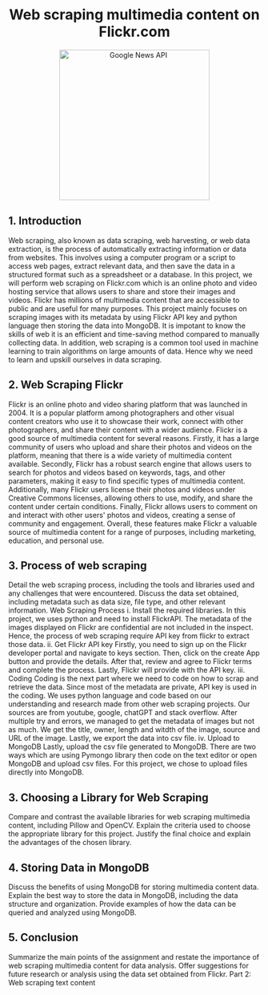 <h1 align='center'>Web scraping multimedia content on Flickr.com </h1>
<p align="center">
  <img src="https://www.techspot.com/articles-info/2384/images/2021-12-26-image.png" height= '300px' title="Google News API">
</p>

## 1. Introduction
Web scraping, also known as data scraping, web harvesting, or web data extraction, is the process of automatically extracting information or data from websites. This involves using a computer program or a script to access web pages, extract relevant data, and then save the data in a structured format such as a spreadsheet or a database. In this project, we will perform web scraping on Flickr.com which is an online photo and video hosting service that allows users to share and store their images and videos. Flickr has millions of multimedia content that are accessible to public and are useful for many purposes. This project mainly focuses on scraping images with its metadata by using Flickr API key and python language then storing the data into MongoDB. It is impotant to know the skills of web it is an efficient and time-saving method compared to manually collecting data. In addition, web scraping is a common tool used in machine learning to train algorithms on large amounts of data. Hence why we need to learn and upskill ourselves in data scraping.

## 2. Web Scraping Flickr

Flickr is an online photo and video sharing platform that was launched in 2004. It is a popular platform among photographers and other visual content creators who use it to showcase their work, connect with other photographers, and share their content with a wider audience. Flickr is a good source of multimedia content for several reasons. Firstly, it has a large community of users who upload and share their photos and videos on the platform, meaning that there is a wide variety of multimedia content available. Secondly, Flickr has a robust search engine that allows users to search for photos and videos based on keywords, tags, and other parameters, making it easy to find specific types of multimedia content. Additionally, many Flickr users license their photos and videos under Creative Commons licenses, allowing others to use, modify, and share the content under certain conditions. Finally, Flickr allows users to comment on and interact with other users' photos and videos, creating a sense of community and engagement. Overall, these features make Flickr a valuable source of multimedia content for a range of purposes, including marketing, education, and personal use.

## 3. Process of web scraping
Detail the web scraping process, including the tools and libraries used and any challenges that were encountered.
Discuss the data set obtained, including metadata such as data size, file type, and other relevant information.
Web Scraping Process
i. Install the required libraries.
In this project, we uses python and need to install FlickrAPI. The metadata of the images displayed on Flickr are confidential are not included in the inspect. Hence, the process of web scraping require API key from flickr to extract those data.
ii. Get Flickr API key
Firstly, you need to sign up on the Flickr developer portal and navigate to keys section. Then, click on the create App button and provide the details. After that, review and agree to Flickr terms and complete the process. Lastly, Flickr will provide with the API key.
iii. Coding
Coding is the next part where we need to code on how to scrap and retrieve the data. Since most of the metadata are private, API key is used in the coding. We uses python language and code based on our understanding and research made from other web scraping projects. Our sources are from youtube, google, chatGPT and stack overflow. After multiple try and errors, we managed to get the metadata of images but not as much. We get the title, owner, length and witdth of the image, source and URL of the image. Lastly, we export the data into csv file.
iv. Upload to MongoDB 
Lastly, upload the csv file generated to MongoDB. There are two ways which are using Pymongo library then code on the text editor or open MongoDB and upload csv files. For this project, we chose to upload files directly into MongoDB.

## 3. Choosing a Library for Web Scraping
Compare and contrast the available libraries for web scraping multimedia content, including Pillow and OpenCV.
Explain the criteria used to choose the appropriate library for this project.
Justify the final choice and explain the advantages of the chosen library.

## 4. Storing Data in MongoDB
Discuss the benefits of using MongoDB for storing multimedia content data.
Explain the best way to store the data in MongoDB, including the data structure and organization.
Provide examples of how the data can be queried and analyzed using MongoDB.

## 5. Conclusion
Summarize the main points of the assignment and restate the importance of web scraping multimedia content for data analysis.
Offer suggestions for future research or analysis using the data set obtained from Flickr.
Part 2: Web scraping text content
